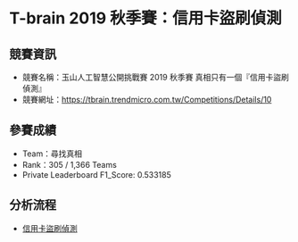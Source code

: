 # T-brain 2019 秋季賽：信用卡盜刷偵測

## 競賽資訊
* 競賽名稱：玉山人工智慧公開挑戰賽 2019 秋季賽 真相只有一個『信用卡盜刷偵測』
* 競賽網址：https://tbrain.trendmicro.com.tw/Competitions/Details/10

## 參賽成績
* Team：尋找真相
* Rank：305 / 1,366 Teams
* Private Leaderboard F1_Score: 0.533185

## 分析流程
* [信用卡盜刷偵測]()
